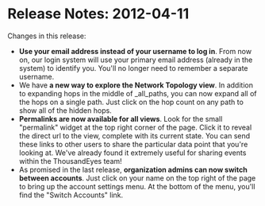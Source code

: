 # Release Notes: 2012-04-11

Changes in this release:

* **Use your email address instead of your username to log in**. From now on, our login system will use your primary email address \(already in the system\) to identify you. You'll no longer need to remember a separate username.
* We have **a new way to explore the Network Topology view**. In addition to expanding hops in the middle of _all_paths, you can now expand all of the hops on a single path. Just click on the hop count on any path to show all of the hidden hops.
* **Permalinks are now available for all views**. Look for the small "permalink" widget at the top right corner of the page. Click it to reveal the direct url to the view, complete with its current state. You can send these links to other users to share the particular data point that you're looking at. We've already found it extremely useful for sharing events within the ThousandEyes team!
* As promised in the last release, **organization admins can now switch between accounts**. Just click on your name on the top right of the page to bring up the account settings menu. At the bottom of the menu, you'll find the "Switch Accounts" link.

